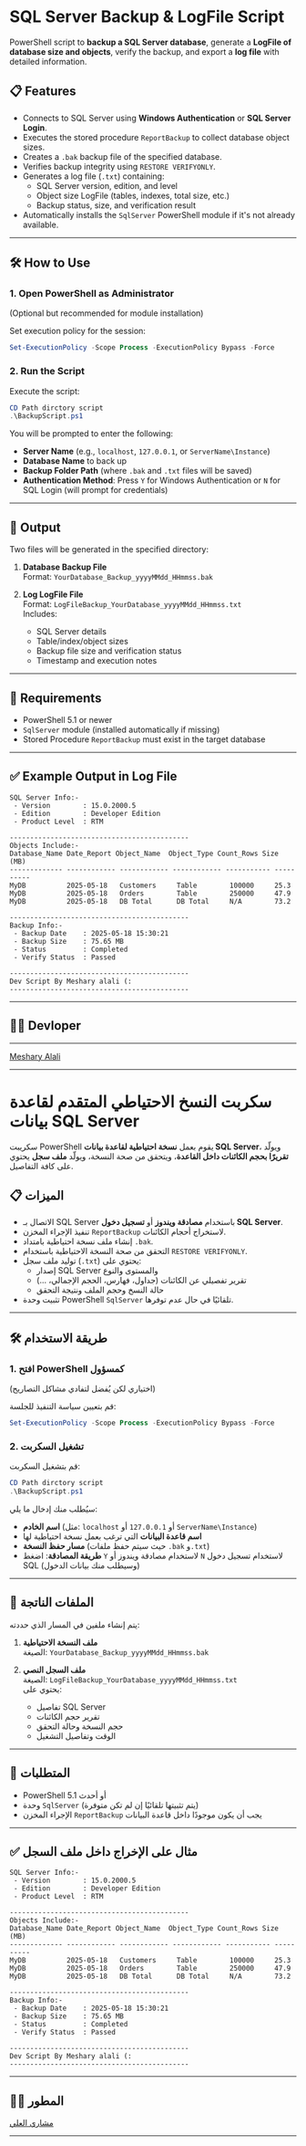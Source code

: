 # SQL Server Backup & LogFile Script

PowerShell script to **backup a SQL Server database**, generate a **LogFile of database size and objects**, verify the backup, and export a **log file** with detailed information.

## 📋 Features

- Connects to SQL Server using **Windows Authentication** or **SQL Server Login**.
- Executes the stored procedure `ReportBackup` to collect database object sizes.
- Creates a `.bak` backup file of the specified database.
- Verifies backup integrity using `RESTORE VERIFYONLY`.
- Generates a log file (`.txt`) containing:
  - SQL Server version, edition, and level
  - Object size LogFile (tables, indexes, total size, etc.)
  - Backup status, size, and verification result
- Automatically installs the `SqlServer` PowerShell module if it's not already available.

---

## 🛠️ How to Use

### 1. Open PowerShell as Administrator

(Optional but recommended for module installation)

Set execution policy for the session:

```powershell
Set-ExecutionPolicy -Scope Process -ExecutionPolicy Bypass -Force
```

### 2. Run the Script

Execute the script:

```powershell
CD Path dirctory script
.\BackupScript.ps1
```

You will be prompted to enter the following:

- **Server Name** (e.g., `localhost`, `127.0.0.1`, or `ServerName\Instance`)
- **Database Name** to back up
- **Backup Folder Path** (where `.bak` and `.txt` files will be saved)
- **Authentication Method**: Press `Y` for Windows Authentication or `N` for SQL Login (will prompt for credentials)

---

## 📄 Output

Two files will be generated in the specified directory:

1. **Database Backup File**  
   Format: `YourDatabase_Backup_yyyyMMdd_HHmmss.bak`

2. **Log LogFile File**  
   Format: `LogFileBackup_YourDatabase_yyyyMMdd_HHmmss.txt`  
   Includes:
   - SQL Server details
   - Table/index/object sizes
   - Backup file size and verification status
   - Timestamp and execution notes

---

## 📌 Requirements

- PowerShell 5.1 or newer
- `SqlServer` module (installed automatically if missing)
- Stored Procedure `ReportBackup` must exist in the target database  


---

## ✅ Example Output in Log File

```text
SQL Server Info:-
 - Version        : 15.0.2000.5
 - Edition        : Developer Edition
 - Product Level  : RTM

--------------------------------------------
Objects Include:-
Database_Name Date_Report Object_Name  Object_Type Count_Rows Size (MB)
------------- ------------ ------------ ------------ ----------- ----------
MyDB          2025-05-18   Customers     Table        100000     25.3
MyDB          2025-05-18   Orders        Table        250000     47.9
MyDB          2025-05-18   DB Total      DB Total     N/A        73.2

--------------------------------------------
Backup Info:-
 - Backup Date    : 2025-05-18 15:30:21
 - Backup Size    : 75.65 MB
 - Status         : Completed
 - Verify Status  : Passed

--------------------------------------------
Dev Script By Meshary alali (:
--------------------------------------------
```



---

## 👨‍💻 Devloper

****  

 [Meshary Alali](https://github.com/msalali)

 

---




# سكربت النسخ الاحتياطي المتقدم لقاعدة بيانات SQL Server

سكريبت PowerShell يقوم بعمل **نسخة احتياطية لقاعدة بيانات SQL Server**، ويولّد **تقريرًا بحجم الكائنات داخل القاعدة**، ويتحقق من صحة النسخة، ويولّد **ملف سجل** يحتوي على كافة التفاصيل.

## 📋 الميزات

- الاتصال بـ SQL Server باستخدام **مصادقة ويندوز** أو **تسجيل دخول SQL Server**.
- تنفيذ الإجراء المخزن `ReportBackup` لاستخراج أحجام الكائنات.
- إنشاء ملف نسخة احتياطية بامتداد `.bak`.
- التحقق من صحة النسخة الاحتياطية باستخدام `RESTORE VERIFYONLY`.
- توليد ملف سجل (`.txt`) يحتوي على:
  - إصدار SQL Server والمستوى والنوع
  - تقرير تفصيلي عن الكائنات (جداول، فهارس، الحجم الإجمالي، ...)
  - حالة النسخ وحجم الملف ونتيجة التحقق
- تثبيت وحدة PowerShell `SqlServer` تلقائيًا في حال عدم توفرها.

---

## 🛠️ طريقة الاستخدام

### 1. افتح PowerShell كمسؤول

(اختياري لكن يُفضل لتفادي مشاكل التصاريح)

قم بتعيين سياسة التنفيذ للجلسة:

```powershell
Set-ExecutionPolicy -Scope Process -ExecutionPolicy Bypass -Force
```

### 2. تشغيل السكربت

قم بتشغيل السكربت:

```powershell
CD Path dirctory script
.\BackupScript.ps1

```

سيُطلب منك إدخال ما يلي:

- **اسم الخادم** (مثل: `localhost` أو `127.0.0.1` أو `ServerName\Instance`)
- **اسم قاعدة البيانات** التي ترغب بعمل نسخة احتياطية لها
- **مسار حفظ النسخة** (حيث سيتم حفظ ملفات `.bak` و`.txt`)
- **طريقة المصادقة**: اضغط `Y` لاستخدام مصادقة ويندوز أو `N` لاستخدام تسجيل دخول SQL (وسيطلب منك بيانات الدخول)

---

## 📄 الملفات الناتجة

يتم إنشاء ملفين في المسار الذي حددته:

1. **ملف النسخة الاحتياطية**  
   الصيغة: `YourDatabase_Backup_yyyyMMdd_HHmmss.bak`

2. **ملف السجل النصي**  
   الصيغة: `LogFileBackup_YourDatabase_yyyyMMdd_HHmmss.txt`  
   يحتوي على:
   - تفاصيل SQL Server
   - تقرير حجم الكائنات
   - حجم النسخة وحالة التحقق
   - الوقت وتفاصيل التشغيل

---

## 📌 المتطلبات

- PowerShell 5.1 أو أحدث
- وحدة `SqlServer` (يتم تثبيتها تلقائيًا إن لم تكن متوفرة)
- الإجراء المخزن `ReportBackup` يجب أن يكون موجودًا داخل قاعدة البيانات  

---

## ✅ مثال على الإخراج داخل ملف السجل

```text
SQL Server Info:-
 - Version        : 15.0.2000.5
 - Edition        : Developer Edition
 - Product Level  : RTM

--------------------------------------------
Objects Include:-
Database_Name Date_Report Object_Name  Object_Type Count_Rows Size (MB)
------------- ------------ ------------ ------------ ----------- ----------
MyDB          2025-05-18   Customers     Table        100000     25.3
MyDB          2025-05-18   Orders        Table        250000     47.9
MyDB          2025-05-18   DB Total      DB Total     N/A        73.2

--------------------------------------------
Backup Info:-
 - Backup Date    : 2025-05-18 15:30:21
 - Backup Size    : 75.65 MB
 - Status         : Completed
 - Verify Status  : Passed

--------------------------------------------
Dev Script By Meshary alali (:
--------------------------------------------
```

---

## 👨‍💻 المطور


 [مشاري العلي](https://github.com/msalali)



---



